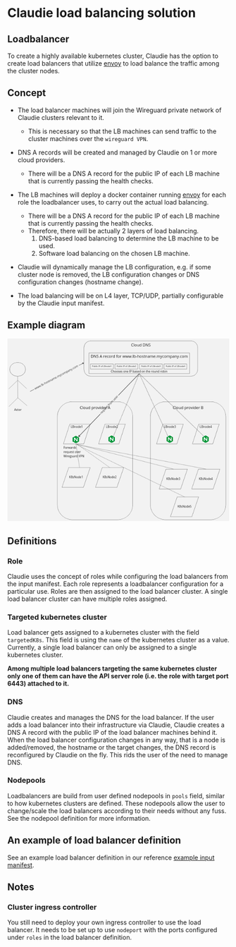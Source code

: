 # Claudie load balancing solution

## Loadbalancer

To create a highly available kubernetes cluster, Claudie has the option to create load balancers that utilize [envoy](https://www.envoyproxy.io/docs/envoy/latest/) to load balance the traffic among the cluster nodes.

## Concept

- The load balancer machines will join the Wireguard private network of Claudie clusters relevant to it.
    - This is necessary so that the LB machines can send traffic to the cluster machines over the `wireguard VPN`.

- DNS A records will be created and managed by Claudie on 1 or more cloud providers.
    - There will be a DNS A record for the public IP of each LB machine that is currently passing the health checks.

- The LB machines will deploy a docker container running [envoy](https://www.envoyproxy.io/docs/envoy/latest/) for each role the loadbalancer uses, to carry out the actual load balancing.
    - There will be a DNS A record for the public IP of each LB machine that is currently passing the health checks.
    - Therefore, there will be actually 2 layers of load balancing.
        1. DNS-based load balancing to determine the LB machine to be used.
        2. Software load balancing on the chosen LB machine.

- Claudie will dynamically manage the LB configuration, e.g. if some cluster node is removed, the LB configuration changes or DNS configuration changes (hostname change).

- The load balancing will be on L4 layer, TCP/UDP, partially configurable by the Claudie input manifest.

## Example diagram

![lb-architecture](lb-architecture.png)

## Definitions

### Role

Claudie uses the concept of roles while configuring the load balancers from the input manifest. Each role represents a loadbalancer configuration for a particular use. Roles are then assigned to the load balancer cluster. A single load balancer cluster can have multiple roles assigned.

### Targeted kubernetes cluster

Load balancer gets assigned to a kubernetes cluster with the field `targetedK8s`. This field is using the `name` of the kubernetes cluster as a value. Currently, a single load balancer can only be assigned to a single kubernetes cluster.

**Among multiple load balancers targeting the same kubernetes cluster only one of them can have the API server role (i.e. the role with target port 6443) attached to it.**

### DNS

Claudie creates and manages the DNS for the load balancer. If the user adds a load balancer into their infrastructure via Claudie, Claudie creates a DNS A record with the public IP of the load balancer machines behind it. When the load balancer configuration changes in any way, that is a node is added/removed, the hostname or the target changes, the DNS record is reconfigured by Claudie on the fly. This rids the user of the need to manage DNS.

### Nodepools

Loadbalancers are build from user defined nodepools in `pools` field, similar to how kubernetes clusters are defined. These nodepools allow the user to change/scale the load balancers according to their needs without any fuss. See the nodepool definition for more information.

## An example of load balancer definition

See an example load balancer definition in our reference [example input manifest](../input-manifest/example.md).

## Notes

### Cluster ingress controller
You still need to deploy your own ingress controller to use the load balancer.
It needs to be set up to use `nodeport` with the ports configured under `roles` in the load balancer definition.
